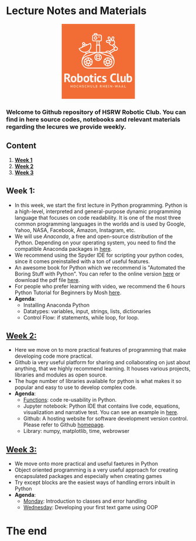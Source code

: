 # Lecture Notes and Materials

<p align="center">
<img src="./Logo_1.png" width=200 class="center">
 </p>

### Welcome to Github repository of HSRW Robotic Club. You can find in here source codes, notebooks and relevant materials regarding the lecures we provide weekly.

## Content
 1. **[Week 1](#week-1)**
 2. **[Week 2](#week-2)**
 3. **[Week 3](#week-3)**
 
 
## Week 1:
- In this week, we start the first lecture in Python programming. Python is a high-level, interpreted and general-purpose dynamic programming language that focuses on code readability. It is one of the most three common programming languages in the worlds and is used by Google, Yahoo, NASA, Facebook, Amazon, Instagram, etc.
- We will use *Anaconda*, a free and open-source distribution of the Python. Depending on your operating system, you need to find the compatible Anaconda packages in [here](https://docs.anaconda.com/anaconda/install/).
- We recommend using the Spyder IDE for scripting your python codes, since it comes preinstalled with a ton of useful features.
- An awesome book for Python which we recommend is "Automated the Boring Stuff with Python". You can refer to the online version [here](https://automatetheboringstuff.com/) or download the pdf file [here](http://bit.ly/2W6zTtN).
- For people who prefer learning with video, we recommend the 6 hours Python Tutorial for Beginners by Mosh [here](https://www.youtube.com/watch?v=_uQrJ0TkZlc).
- **Agenda**: 
    - Installing Anaconda Python
    - Datatypes: variables, input, strings, lists, dictionaries
    - Control Flow: if statements, while loop, for loop.

## [Week 2:](https://github.com/hsrwrobotics/Robotics_club_lectures/tree/master/Week%202)
- Here we move on to more practical features of programming that make developing code more practical.
- Github ia very useful platform for sharing and collaborating on just about anything, that we highly recommend learning. It houses various projects, libraries and modules as open source.
- The huge number of libraries available for python is what makes it so popular and easy to use to develop complex code.
- **Agenda**:
    - [Functions][1]: code re-usability in Python.
    - Jupyter notebook: Python IDE that contains live code, equations, visualization and narrative test. You can see an example in  [here](https://www.kaggle.com/vikrishnan/house-sales-price-using-regression).
    - Github: A hosting website for software development version control. Please refer to Github [homepage](https://github.com/).
    - Library: numpy, matplotlib, time, webrowser

## [Week 3:](https://github.com/hsrwrobotics/Robotics_club_lectures/tree/master/Week%203)
- We move onto more practical and useful faetures in Python
- Object oriented programming is a very useful approach for creating encapsulated packages and especially when creating games
- Try except blocks are the easiest ways of handling errors inbuilt in Python
- **Agenda**:
    - [Monday][2]: Introduction to classes and error handling
    - [Wednesday][3]: Developing your first text game using OOP
# The end
[1]:https://github.com/hsrwrobotics/Robotics_club_lectures/tree/master/Week%202/Functions
[2]:https://github.com/hsrwrobotics/Robotics_club_lectures/tree/master/Week%203/Monday
[3]:https://github.com/hsrwrobotics/Robotics_club_lectures/tree/master/Week%203/Wednesday
